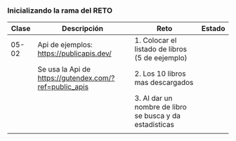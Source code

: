 ### Inicializando la rama del RETO


| Clase | Descripción                              | Reto                                                    | Estado |
|-------|------------------------------------------|---------------------------------------------------------|--------|
| 05-02 | Api de ejemplos: https://publicapis.dev/ | 1. Colocar el listado de libros (5 de eejemplo)         |        |
|       | Se usa la Api de https://gutendex.com/?ref=public_apis                        | 2. Los 10 libros mas descargados                        |        |
|       |                                          | 3. Al dar un nombre de libro se busca y da estadisticas |        |
|       |                                          |                                                         |        |
